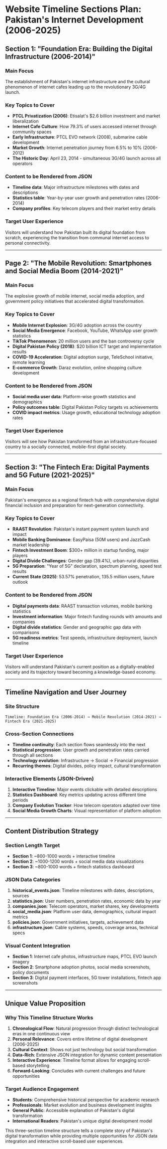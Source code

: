 # Website Timeline Sections Plan: Pakistan's Internet Development (2006-2025)

## Section 1: "Foundation Era: Building the Digital Infrastructure (2006-2014)"

### Main Focus
The establishment of Pakistan's internet infrastructure and the cultural phenomenon of internet cafes leading up to the revolutionary 3G/4G launch.

### Key Topics to Cover
- **PTCL Privatization (2006)**: Etisalat's $2.6 billion investment and market liberalization
- **Internet Cafe Culture**: How 79.3% of users accessed internet through community spaces
- **Early Infrastructure**: PTCL EVO network (2008), submarine cable development
- **Market Growth**: Internet penetration journey from 6.5% to 10% (2006-2012)
- **The Historic Day**: April 23, 2014 - simultaneous 3G/4G launch across all operators

### Content to be Rendered from JSON
- **Timeline data**: Major infrastructure milestones with dates and descriptions
- **Statistics table**: Year-by-year user growth and penetration rates (2006-2014)
- **Company profiles**: Key telecom players and their market entry details

### Target User Experience
Visitors will understand how Pakistan built its digital foundation from scratch, experiencing the transition from communal internet access to personal connectivity.

---

## Page 2: "The Mobile Revolution: Smartphones and Social Media Boom (2014-2021)"

### Main Focus  
The explosive growth of mobile internet, social media adoption, and government policy initiatives that accelerated digital transformation.

### Key Topics to Cover
- **Mobile Internet Explosion**: 3G/4G adoption across the country
- **Social Media Emergence**: Facebook, YouTube, WhatsApp user growth statistics
- **TikTok Phenomenon**: 20 million users and the ban controversy cycle
- **Digital Pakistan Policy (2018)**: $20 billion ICT target and implementation results
- **COVID-19 Acceleration**: Digital adoption surge, TeleSchool initiative, remote learning
- **E-commerce Growth**: Daraz evolution, online shopping culture development

### Content to be Rendered from JSON
- **Social media user data**: Platform-wise growth statistics and demographics
- **Policy outcomes table**: Digital Pakistan Policy targets vs achievements
- **COVID impact metrics**: Usage growth, educational technology adoption rates

### Target User Experience
Visitors will see how Pakistan transformed from an infrastructure-focused country to a socially connected, mobile-first digital society.

---

## Section 3: "The Fintech Era: Digital Payments and 5G Future (2021-2025)"

### Main Focus
Pakistan's emergence as a regional fintech hub with comprehensive digital financial inclusion and preparation for next-generation connectivity.

### Key Topics to Cover
- **RAAST Revolution**: Pakistan's instant payment system launch and impact
- **Mobile Banking Dominance**: EasyPaisa (50M users) and JazzCash market leadership  
- **Fintech Investment Boom**: $300+ million in startup funding, major players
- **Digital Divide Challenges**: Gender gap (39.4%), urban-rural disparities
- **5G Preparation**: "Year of 5G" declaration, spectrum planning, speed test results
- **Current State (2025)**: 53.57% penetration, 135.5 million users, future outlook

### Content to be Rendered from JSON
- **Digital payments data**: RAAST transaction volumes, mobile banking statistics
- **Investment information**: Major fintech funding rounds with amounts and companies
- **Digital divide statistics**: Gender and geographic gap data with comparisons
- **5G readiness metrics**: Test speeds, infrastructure deployment, launch timeline

### Target User Experience
Visitors will understand Pakistan's current position as a digitally-enabled society and its trajectory toward becoming a knowledge-based economy.

---

## Timeline Navigation and User Journey

### Site Structure
```
Timeline: Foundation Era (2006-2014) → Mobile Revolution (2014-2021) → Fintech Era (2021-2025)
```

### Cross-Section Connections
- **Timeline continuity**: Each section flows seamlessly into the next
- **Statistical progression**: User growth and penetration rates carried through all sections
- **Technology evolution**: Infrastructure → Social → Financial progression
- **Recurring themes**: Digital divides, policy impact, cultural transformation

### Interactive Elements (JSON-Driven)
1. **Interactive Timeline**: Major events clickable with detailed descriptions
2. **Statistics Dashboard**: Key metrics updating across different time periods  
3. **Company Evolution Tracker**: How telecom operators adapted over time
4. **Social Media Growth Charts**: Visual representation of platform adoption

---

## Content Distribution Strategy

### Section Length Target
- **Section 1**: ~800-1000 words + interactive timeline
- **Section 2**: ~1000-1200 words + social media data visualizations  
- **Section 3**: ~800-1000 words + fintech statistics dashboard

### JSON Data Categories
1. **historical_events.json**: Timeline milestones with dates, descriptions, sources
2. **statistics.json**: User numbers, penetration rates, economic data by year
3. **companies.json**: Telecom operators, market shares, key developments
4. **social_media.json**: Platform user data, demographics, cultural impact metrics
5. **policies.json**: Government initiatives, targets, achievement data
6. **infrastructure.json**: Cable systems, speeds, coverage areas, technical specs

### Visual Content Integration
- **Section 1**: Internet cafe photos, infrastructure maps, PTCL EVO launch imagery
- **Section 2**: Smartphone adoption photos, social media screenshots, policy documents  
- **Section 3**: Digital payment interfaces, 5G tower installations, fintech app screenshots

---

## Unique Value Proposition

### Why This Timeline Structure Works
1. **Chronological Flow**: Natural progression through distinct technological eras in one continuous view
2. **Personal Relevance**: Covers entire lifetime of digital development (2006-2025)
3. **Cultural Context**: Shows not just technology but social transformation
4. **Data-Rich**: Extensive JSON integration for dynamic content presentation
5. **Interactive Experience**: Timeline format allows for engaging scroll-based storytelling
6. **Forward-Looking**: Concludes with current challenges and future opportunities

### Target Audience Engagement
- **Students**: Comprehensive historical perspective for academic research
- **Professionals**: Market evolution and business development insights
- **General Public**: Accessible explanation of Pakistan's digital transformation
- **International Readers**: Pakistan's unique digital development model

This three-section timeline structure tells a complete story of Pakistan's digital transformation while providing multiple opportunities for JSON data integration and interactive scroll-based user experiences.